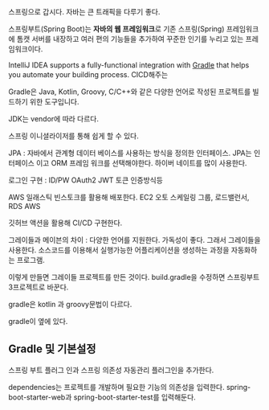 스프링으로 갑시다. 자바는 큰 트래픽을 다루기 좋다. 

스프링부트(Spring Boot)는 **자바의 웹 프레임워크**로 기존 스프링(Spring) 프레임워크에 톰캣 서버를 내장하고 여러 편의 기능들을 추가하여 꾸준한 인기를 누리고 있는 프레임워크이다.

IntelliJ IDEA supports a fully-functional integration with [Gradle](https://gradle.org/) that helps you automate your building process. CICD해주는  

Gradle은 Java, Kotlin, Groovy, C/C++와 같은 다양한 언어로 작성된 프로젝트를 빌드하기 위한 도구입니다.

JDK는 vendor에 따라 다르다. 

스프링 이니셜라이저를 통해 쉽게 할 수 있다.

JPA : 자바에서 관계형 데이터 베이스를 사용하는 방식을 정의한 인터페이스. JPA는 인터페이스 이고 ORM 프레임 워크를 선택해야한다. 하이버 네이트를 많이 사용한다. 

로그인 구현 : ID/PW OAuth2 JWT 토큰 인증방식등 

AWS 일래스틱 빈스토크를 활용해 배포한다. EC2 오토 스케일링 그룹, 로드밸런서, RDS AWS

깃허브 액션을 활용해 CI/CD 구현한다. 

그레이들과 메이븐의 차이 : 다양한 언어를 지원한다. 가독성이 좋다. 그래서 그레이들을 사용한다. 소스코드를 이용해서 실행가능한 어플리케이션을 생성하는 과정을 자동화하는 프로그램.

이렇게 만들면 그레이들 프로젝트를 만든 것이다. build.gradle을 수정하면 스프링부트 3프로젝트로 바꾼다. 

gradle은 kotlin 과 groovy문법이 다르다. 

gradle이 옆에 있다.

## Gradle 및 기본설정

스프링 부트 플러그 인과 스프링 의존성 자동관리 플러그인을 추가한다.

dependencies는 프로젝트를 개발하며 필요한 기능의 의존성을 입력한다. spring-boot-starter-web과 spring-boot-starter-test를 입력해둔다.
